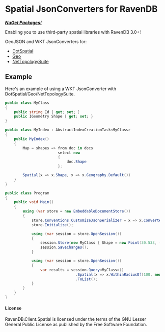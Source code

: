 # Spatial JsonConverters for RavenDB

___[NuGet Packages!](https://nuget.org/packages?q=Tags%3A%22ravendbspatial%22)___

Enabling you to use third-party spatial libraries with RavenDB 3.0+!

GeoJSON and WKT JsonConverters for:

* [DotSpatial](http://dotspatial.codeplex.com/)
* [Geo](https://github.com/sibartlett/Geo)
* [NetTopologySuite](https://code.google.com/p/nettopologysuite/)

## Example

Here's an example of using a WKT JsonConverter with DotSpatial/Geo/NetTopologySuite. 

```csharp
public class MyClass
{
	public string Id { get; set; }
	public IGeometry Shape { get; set; }
}

public class MyIndex : AbstractIndexCreationTask<MyClass>
{
	public MyIndex()
	{
		Map = shapes => from doc in docs
						select new
						{
							doc.Shape
						};

		Spatial(x => x.Shape, x => x.Geography.Default())
	}
}

public class Program
{
	public void Main()
	{
		using (var store = new EmbeddableDocumentStore())
		{
			store.Conventions.CustomizeJsonSerializer = x => x.Converters.Add(new WktConverter());
			store.Initialize();

			using (var session = store.OpenSession())
			{
				session.Store(new MyClass { Shape = new Point(30.533, -34.543) });
				session.SaveChanges();
			}

			using (var session = store.OpenSession())
			{
				var results = session.Query<MyClass>()
								.Spatial(x => x.WithinRadiusOf(100, new Point(0, 0)))
								.ToList();
			}
		}
	}
}
```

#### License

RavenDB.Client.Spatial is licensed under the terms of the GNU Lesser General Public License as published by the Free Software Foundation.